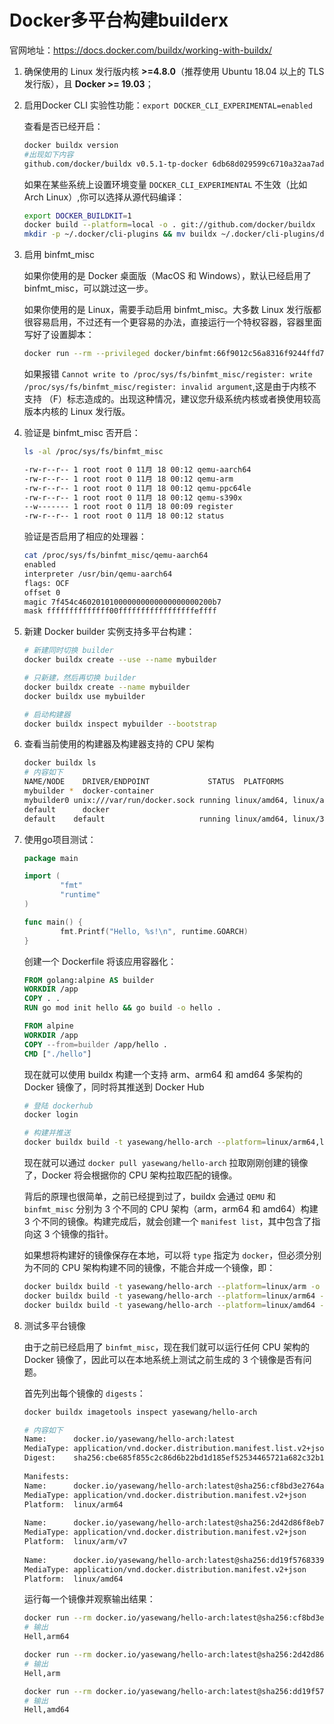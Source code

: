 # Docker多平台构建builderx

官网地址：https://docs.docker.com/buildx/working-with-buildx/

1. 确保使用的 Linux 发行版内核 **>=4.8.0**（推荐使用 Ubuntu 18.04 以上的 TLS 发行版），且 **Docker >= 19.03**；

1. 启用Docker CLI 实验性功能：`export DOCKER_CLI_EXPERIMENTAL=enabled`
    
    查看是否已经开启：

    ```bash
    docker buildx version
    #出现如下内容
    github.com/docker/buildx v0.5.1-tp-docker 6db68d029599c6710a32aa7adcba8e5a344795a7
    ```

    如果在某些系统上设置环境变量 `DOCKER_CLI_EXPERIMENTAL` 不生效（比如 Arch Linux）,你可以选择从源代码编译：

    ```bash
    export DOCKER_BUILDKIT=1
    docker build --platform=local -o . git://github.com/docker/buildx
    mkdir -p ~/.docker/cli-plugins && mv buildx ~/.docker/cli-plugins/docker-buildx
    ```
1. 启用 binfmt_misc

    如果你使用的是 Docker 桌面版（MacOS 和 Windows），默认已经启用了 binfmt_misc，可以跳过这一步。

    如果你使用的是 Linux，需要手动启用 binfmt_misc。大多数 Linux 发行版都很容易启用，不过还有一个更容易的办法，直接运行一个特权容器，容器里面写好了设置脚本：

    ```bash
    docker run --rm --privileged docker/binfmt:66f9012c56a8316f9244ffd7622d7c21c1f6f28d
    ```

    如果报错 `Cannot write to /proc/sys/fs/binfmt_misc/register: write /proc/sys/fs/binfmt_misc/register: invalid argument`,这是由于内核不支持 （F）标志造成的。出现这种情况，建议您升级系统内核或者换使用较高版本内核的 Linux 发行版。

1. 验证是 binfmt_misc 否开启：

    ```bash
    ls -al /proc/sys/fs/binfmt_misc

    -rw-r--r-- 1 root root 0 11月 18 00:12 qemu-aarch64
    -rw-r--r-- 1 root root 0 11月 18 00:12 qemu-arm
    -rw-r--r-- 1 root root 0 11月 18 00:12 qemu-ppc64le
    -rw-r--r-- 1 root root 0 11月 18 00:12 qemu-s390x
    --w------- 1 root root 0 11月 18 00:09 register
    -rw-r--r-- 1 root root 0 11月 18 00:12 status
    ```

    验证是否启用了相应的处理器：

    ```bash
    cat /proc/sys/fs/binfmt_misc/qemu-aarch64
    enabled
    interpreter /usr/bin/qemu-aarch64
    flags: OCF
    offset 0
    magic 7f454c460201010000000000000000000200b7
    mask ffffffffffffff00fffffffffffffffffeffff
    ```

1. 新建 Docker builder 实例支持多平台构建：
    
    ```bash
    # 新建同时切换 builder 
    docker buildx create --use --name mybuilder

    # 只新建，然后再切换 builder
    docker buildx create --name mybuilder
    docker buildx use mybuilder

    # 启动构建器
    docker buildx inspect mybuilder --bootstrap
    ```

1. 查看当前使用的构建器及构建器支持的 CPU 架构

    ```bash
    docker buildx ls
    # 内容如下
    NAME/NODE    DRIVER/ENDPOINT             STATUS  PLATFORMS
    mybuilder *  docker-container
    mybuilder0 unix:///var/run/docker.sock running linux/amd64, linux/arm64, linux/ppc64le, linux/s390x, linux/386, linux/arm/v7, linux/arm/v6
    default      docker
    default    default                     running linux/amd64, linux/386
    ```

1. 使用go项目测试：

    ```go
    package main

    import (
            "fmt"
            "runtime"
    )

    func main() {
            fmt.Printf("Hello, %s!\n", runtime.GOARCH)
    }
    ```

    创建一个 Dockerfile 将该应用容器化：

    ```dockerfile
    FROM golang:alpine AS builder
    WORKDIR /app
    COPY . .
    RUN go mod init hello && go build -o hello .

    FROM alpine
    WORKDIR /app
    COPY --from=builder /app/hello .
    CMD ["./hello"]
    ```

    现在就可以使用 buildx 构建一个支持 arm、arm64 和 amd64 多架构的 Docker 镜像了，同时将其推送到 Docker Hub

    ```bash
    # 登陆 dockerhub
    docker login

    # 构建并推送
    docker buildx build -t yasewang/hello-arch --platform=linux/arm64,linux/arm,linux/amd64 . --push
    ```

    现在就可以通过 `docker pull yasewang/hello-arch` 拉取刚刚创建的镜像了，Docker 将会根据你的 CPU 架构拉取匹配的镜像。

    背后的原理也很简单，之前已经提到过了，buildx 会通过 `QEMU` 和 `binfmt_misc` 分别为 3 个不同的 CPU 架构（arm，arm64 和 amd64）构建 3 个不同的镜像。构建完成后，就会创建一个 `manifest list`，其中包含了指向这 3 个镜像的指针。

    如果想将构建好的镜像保存在本地，可以将 `type` 指定为 `docker`，但必须分别为不同的 CPU 架构构建不同的镜像，不能合并成一个镜像，即：

    ```bash
    docker buildx build -t yasewang/hello-arch --platform=linux/arm -o type=docker .
    docker buildx build -t yasewang/hello-arch --platform=linux/arm64 -o type=docker .
    docker buildx build -t yasewang/hello-arch --platform=linux/amd64 -o type=docker .
    ```

1. 测试多平台镜像

    由于之前已经启用了 `binfmt_misc`，现在我们就可以运行任何 CPU 架构的 Docker 镜像了，因此可以在本地系统上测试之前生成的 3 个镜像是否有问题。

    首先列出每个镜像的 `digests`：

    ```bash
    docker buildx imagetools inspect yasewang/hello-arch

    # 内容如下
    Name:      docker.io/yasewang/hello-arch:latest
    MediaType: application/vnd.docker.distribution.manifest.list.v2+json
    Digest:    sha256:cbe685f855c2c86d6b22bd1d185ef52534465721a682c32b198765208f0d6dea
            
    Manifests: 
    Name:      docker.io/yasewang/hello-arch:latest@sha256:cf8bd3e2764a490c7edcc150a52a24ac4faed6f2162b34a5ad144384e840d0b7
    MediaType: application/vnd.docker.distribution.manifest.v2+json
    Platform:  linux/arm64
                
    Name:      docker.io/yasewang/hello-arch:latest@sha256:2d42d86f8eb79969852969d11184b03bd8ea876bf5a1ad89103e808961dc2f37
    MediaType: application/vnd.docker.distribution.manifest.v2+json
    Platform:  linux/arm/v7
                
    Name:      docker.io/yasewang/hello-arch:latest@sha256:dd19f57683395387b00d1a41adf2cabc7a34bba91bf2c1a80292bf3eaf0e4481
    MediaType: application/vnd.docker.distribution.manifest.v2+json
    Platform:  linux/amd64
    ```

    运行每一个镜像并观察输出结果：

    ```bash
    docker run --rm docker.io/yasewang/hello-arch:latest@sha256:cf8bd3e2764a490c7edcc150a52a24ac4faed6f2162b34a5ad144384e840d0b7
    # 输出
    Hell,arm64

    docker run --rm docker.io/yasewang/hello-arch:latest@sha256:2d42d86f8eb79969852969d11184b03bd8ea876bf5a1ad89103e808961dc2f37
    # 输出
    Hell,arm
    
    docker run --rm docker.io/yasewang/hello-arch:latest@sha256:dd19f57683395387b00d1a41adf2cabc7a34bba91bf2c1a80292bf3eaf0e4481
    # 输出
    Hell,amd64
    ```
